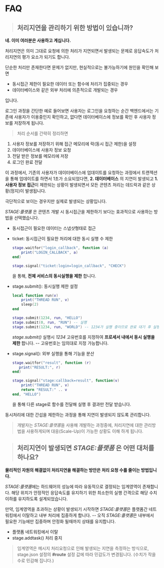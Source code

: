 # FAQ

> ## 처리지연을 관리하기 위한 방법이 있습니까?

  **네. 이미 여러분은 사용하고 계십니다.**
  
  처리지연은 의미 그대로 요청에 의한 처리가 지연되면서 발생되는 문제로 응답속도가 처리지연의 평가 요소가 되기도 합니다.

  단순한 처리만 존재한다면 문제가 없지만, 현실적으로는 불가능하기에 원인을 확인해 보면

  * 동시접근 제한이 필요한 데이터 또는 함수에 처리가 집중되는 경우
  * 데이터베이스와 같은 외부 처리에 의존적으로 개발되는 경우
  
  입니다. 
  
  로그인 과정을 간단한 예로 들어보면 사용자는 로그인을 요청하는 순간 백엔드에서는 기존에 사용자가 이용중인지 확인하고, 없다면 데이터베이스에 정보를 확인 후 사용자 정보를 저장하게 됩니다.
  
  > 처리 순서를 간략히 정리하면

  1. 사용자 정보를 저장하기 위해 접근 메모리에 락(동시 접근 제한)을 설정
  2. 데이터베이스에 사용자 정보 요청
  3. 전달 받은 정보를 메모리에 저장
  4. 로그인 완료 전달

  이 과정에서, 기존의 사용자가 데이터베이스에 업데이트를 요청하는 과정에서 트랜젝션을 통해 업데이트를 하면서 1초가 소요되었다면, **2. 데이터베이스** 의 지연이 발생되고 **1. 사용자 정보 접근**이 제한되는 상황이 발생되면서 모든 콘텐츠 처리는 데드락과 같은 상황(정지)이 발생됩니다.

  극단적으로 보이는 경우지만 실제로 발생되는 상황입니다.

  *STAGE:플랫폼* 은 콘텐츠 개발 시 동시접근을 제한하기 보다는 효과적으로 사용하는 방법을 선택했습니다. 

   - 동시접근이 필요한 데이터는 스냅샷형태로 접근
   - ticket: 동시접근이 필요한 처리에 대한 동시 실행 수 제한
        ```lua
        stage.waitfor("login_callback", function (a)
            print("LOGIN_CALLBACK", a)
        end)

        stage.signal("ticket:login=login_callback", "CHECK")
        ```
        을 통해, **전체 서비스의 동시실행을 제한** 합니다.

   - stage.submit(): 동시실행 제한 설정
        ```lua
        local function run(v)
            print("THREAD RUN", v)
            sleep(2)
        end

        stage.submit(1234, run, "HELLO")
        stage.submit(0, run, "RUN") -- 실행
        stage.submit(1234, run, "WORLD") -- 1234가 실행 중이므로 완료 대기 후 실행
        ```

        *stage.submit()* 실행시 *1234* 고유번호를 지정하여 **프로세서 내에서 동시 실행을 제한** 합니다. -- 고유번호는 임의대로 지정 가능합니다.
        
   - stage.signal(): 외부 실행을 통해 기능을 분산

        ```lua
        stage.waitfor("result", function (r)
           print("RESULT:", r)
        end)

        stage.signal("stage:callback=result", function(v)
            print("THREAD RUN", v)
            return "RESULT:" .. v
        end, "HELLO")
        ```

        을 통해 다른 stage로 함수를 전달해 실행 후 결과만 전달 받습니다.
  
  동시처리에 대한 간섭을 제한하는 과정을 통해 지연이 발생되지 않도록 관리합니다.
   
  > 개발자는 *STAGE:플랫폼*을 사용해 개발하는 과정중에, 처리지연에 대한 관리방법을 사용하게되며 대응(Scale-Up)이 가능한 상황도 이해 하게 됩니다.

> ## 처리지연이 발생되면 *STAGE:플랫폼* 은 어떤 대처를 하나요?

  **물리적인 자원의 해결없이 처리지연을 해결하는 방안은 처리 요청 수를 줄이는 방법입니다.**

  *STAGE:플랫폼*에는 하드웨어의 성능에 따라 유동적으로 결정되는 임계영역이 존재합니다. 해당 위치가 안정적인 응답속도를 유지하기 위한 최소한의 실행 간격으로 해당 수치 이하를 유지하도록 설계되었습니다.
  
  만약, 임계영역을 초과하는 상황이 발생되기 시작하면 *STAGE:플랫폼*은 플랫폼간 네트워킹에서 이탈하고 내부 처리에 집중하게 합니다. -- 오직 *STAGE:플랫폼*은 내부에서 필요한 기능에만 집중하며 안정화 될때까지 상태를 유지합니다.

  * 플랫폼 네트워킹에서 이탈
  * stage.addtask() 처리 중지
  
  > 임계영역은 메시지 처리요청으로 인해 발생되는 지연을 측정하는 방식으로, stage.json 설정의 **#route** 설정 값에 따라 민감도가 변경됩니다. (수치가 작을 수로 민감해 집니다.)

